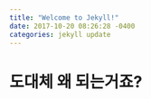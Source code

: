 ```yaml
---
title: "Welcome to Jekyll!"
date: 2017-10-20 08:26:28 -0400
categories: jekyll update
---
```


# 도대체 왜 되는거죠?

